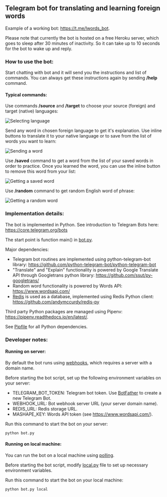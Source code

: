 ## Telegram bot for translating and learning foreign words

Example of a working bot: https://t.me/lwords_bot.

Please note that currently the bot is hosted on a free Heroku server, which goes to sleep after 30 minutes of inactivity. So it can take up to 10 seconds for the bot to wake up and reply.  

### How to use the bot:

Start chatting with bot and it will send you the instructions and list of commands. You can always get these instructions again by sending **/help** command.

#### Typical commands:

Use commands **/source** and **/target** to choose your source (foreign) and target (native) languages:
 
![Selecting language](https://i.imgur.com/DppoUEbl.jpg)
 
Send any word in chosen foreign language to get it's explanation. Use inline buttons to translate it to your native language or to save from the list of words you want to learn:

![Sending a word](https://i.imgur.com/7JD4HlXl.jpg)

Use **/saved** command to get a word from the list of your saved words in order to practice. Once you learned the word, you can use the inline button to remove this word from your list:

![Getting a saved word](https://i.imgur.com/bp6kOjTl.jpg)

Use **/random** command to get random English word of phrase:

![Getting a random word](https://i.imgur.com/TdP1o18l.jpg)

### Implementation details:

The bot is implemented in Python. See introduction to Telegram Bots here: https://core.telegram.org/bots

The start point is function main() in [bot.py](bot.py).

Major dependencies:

- Telegram bot routines are implemented using python-telegram-bot library: https://github.com/python-telegram-bot/python-telegram-bot
- "Translate" and "Explain" functionality is powered by Google Translate API through Googletrans python library: https://github.com/ssut/py-googletrans/  
- Random word functionality is powered by Words API: https://www.wordsapi.com/
- [Redis](https://redis.io/) is used as a database, implemented using Redis Python client: https://github.com/andymccurdy/redis-py

Third party Python packages are managed using Pipenv: https://pipenv.readthedocs.io/en/latest/.

See [Pipfile](Pipfile) for all Python dependencies.

### Developer notes:

#### Running on server:
By default the bot runs using [webhooks](https://core.telegram.org/bots/api#setwebhook), which requires a server with a domain name.

Before starting the bot script, set up the following environment variables on your server:
- TELEGRAM_BOT_TOKEN: Telegram bot token. Use [BotFather](https://telegram.me/botfather) to create a new Telegram Bot.
- WEBHOOK_URL: Bot webhook server URL (your server domain name).
- REDIS_URL: Redis storage URL.
- MASHAPE_KEY: Words API token (see https://www.wordsapi.com/).

Run this command to start the bot on your server:
```
python bot.py
```

#### Running on local machine:
You can run the bot on a local machine using [polling](https://core.telegram.org/bots/api#getupdates).

Before starting the bot script, modify [local.py](helpers/local.py) file to set up necessary environment variables. 

Run this command to start the bot on your local machine:
```
python bot.py local
```
